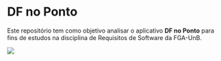 ﻿# DF no Ponto

 Este repositório tem como objetivo analisar o aplicativo  **DF no Ponto** para fins de estudos na disciplina de Requisitos de Software da FGA-UnB.

![](https://bus2.mobilibus.com.br/wp-content/uploads/313_header-1.webp)





